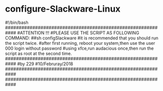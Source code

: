 # configure-Slackware-Linux

#!/bin/bash
############################################################
#ATTENTION !!!
#PLEASE USE THE SCRIPT AS FOLLOWING COMMAND:
##sh configSlackware
#it is recommended that you should run the script twice.
#after first running, reboot your system,then use the user 000 login without password
#using xfce,run audacious once,then run the script as root at the second time.
############################################################
#by 229
#10/Februray/2018
############################################################
############################################################

